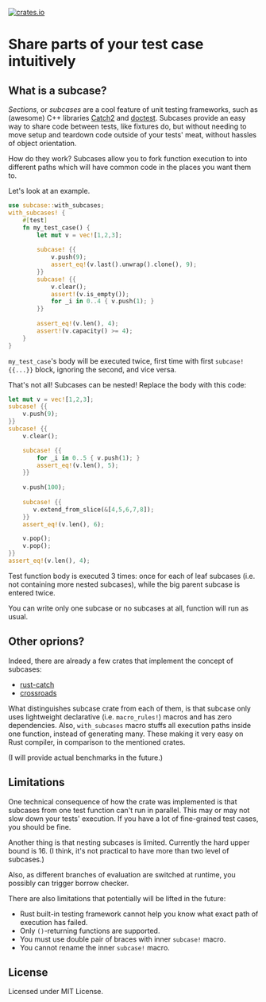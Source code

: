 <!-- this file is generated automatically with cargo-rdme tool -->

[![crates.io](https://img.shields.io/crates/v/subcase?style=for-the-badge&color=blue)](https://crates.io/crates/subcase)

<!-- cargo-rdme start -->

# Share parts of your test case intuitively

## What is a subcase?

*Sections*, or *subcases* are a cool feature of unit testing frameworks,
such as (awesome) C++ libraries [Catch2](https://github.com/catchorg/Catch2)
and [doctest](https://github.com/doctest/doctest).
Subcases provide an easy way to share code between tests,
like fixtures do, but without needing to move setup and teardown code
outside of your tests' meat, without hassles of object orientation.

How do they work? Subcases allow you to fork function execution
to into different paths which will have common code in the places
you want them to.

Let's look at an example.
```rust
use subcase::with_subcases;
with_subcases! {
    #[test]
    fn my_test_case() {
        let mut v = vec![1,2,3];
        
        subcase! {{
            v.push(9);
            assert_eq!(v.last().unwrap().clone(), 9);
        }}
        subcase! {{
            v.clear();
            assert!(v.is_empty());
            for _i in 0..4 { v.push(1); }
        }}
        
        assert_eq!(v.len(), 4);
        assert!(v.capacity() >= 4);
    }
}
```
`my_test_case`'s body will be executed twice, first time
with first `subcase!{{...}}` block, ignoring the second,
and vice versa.

That's not all! Subcases can be nested! Replace the body
with this code:
```rust
let mut v = vec![1,2,3];   
subcase! {{
    v.push(9);
}}
subcase! {{
    v.clear();

    subcase! {{
        for _i in 0..5 { v.push(1); }
        assert_eq!(v.len(), 5);
    }}
   
    v.push(100);
   
    subcase! {{
       v.extend_from_slice(&[4,5,6,7,8]);
    }}
    assert_eq!(v.len(), 6);

    v.pop();
    v.pop();
}}
assert_eq!(v.len(), 4);
```
Test function body is executed 3 times: once
for each of leaf subcases (i.e. not containing more nested subcases),
while the big parent subcase is entered twice.

You can write only one subcase or no subcases at all, function
will run as usual.

## Other oprions?

Indeed, there are already a few crates that implement the concept
of subcases:
+ [rust-catch](https://github.com/guydunton/rust-catch)
+ [crossroads](https://crates.io/crates/crossroads)

What distinguishes subcase crate from each of them, is that
subcase only uses lightweight declarative (i.e. `macro_rules!`)
macros and has zero dependencies. Also, `with_subcases` macro stuffs
all execution paths inside one function, instead of generating
many. These making it very easy on Rust compiler, in comparison
to the mentioned crates.

(I will provide actual benchmarks in the future.)

## Limitations

One technical consequence of how the crate was
implemented is that subcases from one test function can't run
in parallel. This may or may not slow down your tests' execution.
If you have a lot of fine-grained test cases, you should be fine.

Another thing is that nesting subcases is limited. Currently the hard
upper bound is 16. (I think, it's not practical to have more than two
level of subcases.)

Also, as different branches of evaluation are switched at runtime,
you possibly can trigger borrow checker.


There are also limitations that potentially will be lifted in the
future:
+ Rust built-in testing framework cannot help you
know what exact path of execution has failed.
+ Only `()`-returning functions are supported.
+ You must use double pair of braces with inner `subcase!` macro.
+ You cannot rename the inner `subcase!` macro.

## License

Licensed under MIT License.

<!-- cargo-rdme end -->
